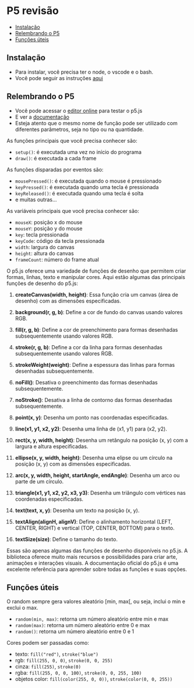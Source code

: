 # P5 revisão

<!-- toc -->
- [Instalação](#instalação)
- [Relembrando o P5](#relembrando-o-p5)
- [Funções úteis](#funções-úteis)
<!-- toc -->

## Instalação

- Para instalar, você precisa ter o node, o vscode e o bash.
- Você pode seguir as instruções [aqui](https://github.com/senapk/p5ts)

## Relembrando o P5

- Você pode acessar o [editor online](https://editor.p5js.org/) para testar o p5.js
- E ver a [documentação](https://p5js.org/reference/)
- Esteja atento que o mesmo nome de função pode ser utilizado com diferentes parâmetros, seja no tipo ou na quantidade.

As funções principais que você precisa conhecer são:

- `setup()`: é executada uma vez no início do programa
- `draw()`: é executada a cada frame

As funções disparadas por eventos são:

- `mousePressed()`: é executada quando o mouse é pressionado
- `keyPressed()`: é executada quando uma tecla é pressionada
- `keyReleased()`: é executada quando uma tecla é solta
- e muitas outras...

As variáveis principais que você precisa conhecer são:

- `mouseX`: posição x do mouse
- `mouseY`: posição y do mouse
- `key`: tecla pressionada
- `keyCode`: código da tecla pressionada
- `width`: largura do canvas
- `height`: altura do canvas
- `frameCount`: número do frame atual

O p5.js oferece uma variedade de funções de desenho que permitem criar formas, linhas, texto e manipular cores. Aqui estão algumas das principais funções de desenho do p5.js:

1. **createCanvas(width, height)**: Essa função cria um canvas (área de desenho) com as dimensões especificadas.

2. **background(r, g, b)**: Define a cor de fundo do canvas usando valores RGB.

3. **fill(r, g, b)**: Define a cor de preenchimento para formas desenhadas subsequentemente usando valores RGB.

4. **stroke(r, g, b)**: Define a cor da linha para formas desenhadas subsequentemente usando valores RGB.

5. **strokeWeight(weight)**: Define a espessura das linhas para formas desenhadas subsequentemente.

6. **noFill()**: Desativa o preenchimento das formas desenhadas subsequentemente.

7. **noStroke()**: Desativa a linha de contorno das formas desenhadas subsequentemente.

8. **point(x, y)**: Desenha um ponto nas coordenadas especificadas.

9. **line(x1, y1, x2, y2)**: Desenha uma linha de (x1, y1) para (x2, y2).

10. **rect(x, y, width, height)**: Desenha um retângulo na posição (x, y) com a largura e altura especificadas.

11. **ellipse(x, y, width, height)**: Desenha uma elipse ou um círculo na posição (x, y) com as dimensões especificadas.

12. **arc(x, y, width, height, startAngle, endAngle)**: Desenha um arco ou parte de um círculo.

13. **triangle(x1, y1, x2, y2, x3, y3)**: Desenha um triângulo com vértices nas coordenadas especificadas.

14. **text(text, x, y)**: Desenha um texto na posição (x, y).

15. **textAlign(alignH, alignV)**: Define o alinhamento horizontal (LEFT, CENTER, RIGHT) e vertical (TOP, CENTER, BOTTOM) para o texto.

16. **textSize(size)**: Define o tamanho do texto.

Essas são apenas algumas das funções de desenho disponíveis no p5.js. A biblioteca oferece muito mais recursos e possibilidades para criar arte, animações e interações visuais. A documentação oficial do p5.js é uma excelente referência para aprender sobre todas as funções e suas opções.

## Funções úteis

O random sempre gera valores aleatório [min, max[, ou seja, inclui o min e exclui o max.

- `random(min, max)`: retorna um número aleatório entre min e max
- `random(max)`: retorna um número aleatório entre 0 e max
- `random()`: retorna um número aleatório entre 0 e 1

Cores podem ser passadas como:

- texto: `fill("red")`, `stroke("blue")`
- rgb: `fill(255, 0, 0)`, `stroke(0, 0, 255)`
- cinza: `fill(255)`, `stroke(0)`
- rgba: `fill(255, 0, 0, 100)`, `stroke(0, 0, 255, 100)`
- objetos color: `fill(color(255, 0, 0))`, `stroke(color(0, 0, 255))`
